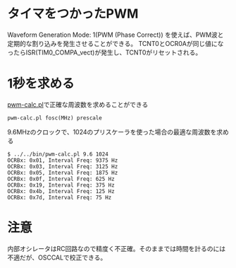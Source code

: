 # タイマをつかったPWM

Waveform Generation Mode: 1(PWM (Phase Correct)) を使えば、PWM波と定期的な割り込みを発生させることができる。
TCNT0とOCR0Aが同じ値になったらISR(TIM0_COMPA_vect)が発生し、TCNT0がリセットされる。

# 1秒を求める

[pwm-calc.pl](../../bin/pwm-calc.pl)で正確な周波数を求めることができる

`pwm-calc.pl fosc(MHz) prescale`

9.6MHzのクロックで、1024のプリスケーラを使った場合の最適な周波数を求める

	$ ../../bin/pwm-calc.pl 9.6 1024
	OCRBx: 0x01, Interval Freq: 9375 Hz
	OCRBx: 0x03, Interval Freq: 3125 Hz
	OCRBx: 0x05, Interval Freq: 1875 Hz
	OCRBx: 0x0f, Interval Freq: 625 Hz
	OCRBx: 0x19, Interval Freq: 375 Hz
	OCRBx: 0x4b, Interval Freq: 125 Hz
	OCRBx: 0x7d, Interval Freq: 75 Hz

# 注意

内部オシレータはRC回路なので精度く不正確。そのままでは時間を計るのには不適だが、OSCCALで校正できる。
